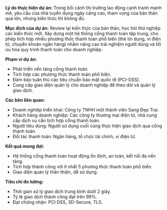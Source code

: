 **Lý do thực hiện dự án:** Trong bối cảnh thị trường lao động cạnh tranh mạnh mẽ, yêu cầu của nhà tuyển dụng ngày càng cao, tham vọng của bản thân quá lớn, nhưng kiến thức thì không đủ.​

**Mục đích của dự án:** Review lại kiến thức của bản thân, học hỏi thử nghiệp các kiến thức mới. Xây dựng một hệ thống cổng thanh toán tập trung, cho phép tích hợp nhiều phương thức thanh toán phổ biến (thẻ tín dụng, ví điện tử, chuyển khoản ngân hàng) nhằm nâng cao trải nghiệm người dùng và tối ưu hóa quy trình thanh toán cho doanh nghiệp.​

**Phạm vi dự án:**
- Phát triển nền tảng cổng thanh toán.​
- Tích hợp các phương thức thanh toán phổ biến.​
- Đảm bảo tuân thủ các tiêu chuẩn bảo mật quốc tế (PCI-DSS).​
- Cung cấp giao diện quản lý cho doanh nghiệp để theo dõi và quản lý giao dịch.​

**Các bên liên quan:**
- Doanh nghiệp triển khai: Công ty TNHH một thành viên Sang Đẹp Trai.
- Khách hàng doanh nghiệp: Các công ty thương mại điện tử, nhà cung cấp dịch vụ cần tích hợp cổng thanh toán.​
- Người tiêu dùng: Người sử dụng cuối cùng thực hiện giao dịch qua cổng thanh toán.​
- Đối tác thanh toán: Ngân hàng, tổ chức tài chính, ví điện tử.​

**Kết quả mong đợi:**
- Hệ thống cổng thanh toán hoạt động ổn định, an toàn, kết nối đa nền tảng.​
- Tích hợp thành công với ít nhất 5 phương thức thanh toán phổ biến.​
- Giao diện quản lý thân thiện, dễ sử dụng.​
        
**Tiêu chí đo lường:**
- Thời gian xử lý giao dịch trung bình dưới 2 giây.​
- Tỷ lệ giao dịch thành công đạt trên 99%.​
- Đạt chứng nhận: PCI DSS, 3D-Secure, TLS.